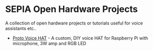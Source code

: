 # SEPIA Open Hardware Projects

A collection of open hardware projects or tutorials useful for voice assistants etc..

- [Proto Voice HAT](proto-voice-HAT) - A custom, DIY voice HAT for Raspberry Pi with microphone, 3W amp and RGB LED
